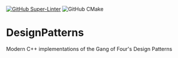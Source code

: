 [![GitHub Super-Linter](https://github.com/JamesBMiddleton/DesignPatterns/workflows/Lint%20Code%20Base/badge.svg)](https://github.com/marketplace/actions/super-linter)
![GitHub CMake](https://github.com/JamesBMiddleton/DesignPatterns/workflows/CMake/badge.svg)
# DesignPatterns
Modern C++ implementations of the Gang of Four's Design Patterns
